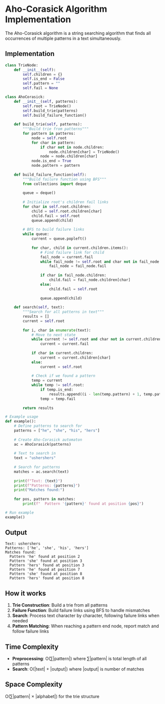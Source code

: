 # Aho-Corasick Algorithm Implementation

The Aho-Corasick algorithm is a string searching algorithm that finds all occurrences of multiple patterns in a text simultaneously.

## Implementation

```python
class TrieNode:
    def __init__(self):
        self.children = {}
        self.is_end = False
        self.pattern = ""
        self.fail = None

class AhoCorasick:
    def __init__(self, patterns):
        self.root = TrieNode()
        self.build_trie(patterns)
        self.build_failure_function()
    
    def build_trie(self, patterns):
        """Build trie from patterns"""
        for pattern in patterns:
            node = self.root
            for char in pattern:
                if char not in node.children:
                    node.children[char] = TrieNode()
                node = node.children[char]
            node.is_end = True
            node.pattern = pattern
    
    def build_failure_function(self):
        """Build failure function using BFS"""
        from collections import deque
        
        queue = deque()
        
        # Initialize root's children fail links
        for char in self.root.children:
            child = self.root.children[char]
            child.fail = self.root
            queue.append(child)
        
        # BFS to build failure links
        while queue:
            current = queue.popleft()
            
            for char, child in current.children.items():
                # Find failure link for child
                fail_node = current.fail
                while fail_node != self.root and char not in fail_node.children:
                    fail_node = fail_node.fail
                
                if char in fail_node.children:
                    child.fail = fail_node.children[char]
                else:
                    child.fail = self.root
                
                queue.append(child)
    
    def search(self, text):
        """Search for all patterns in text"""
        results = []
        current = self.root
        
        for i, char in enumerate(text):
            # Move to next state
            while current != self.root and char not in current.children:
                current = current.fail
            
            if char in current.children:
                current = current.children[char]
            else:
                current = self.root
            
            # Check if we found a pattern
            temp = current
            while temp != self.root:
                if temp.is_end:
                    results.append((i - len(temp.pattern) + 1, temp.pattern))
                temp = temp.fail
        
        return results

# Example usage
def example():
    # Define patterns to search for
    patterns = ["he", "she", "his", "hers"]
    
    # Create Aho-Corasick automaton
    ac = AhoCorasick(patterns)
    
    # Text to search in
    text = "ushershers"
    
    # Search for patterns
    matches = ac.search(text)
    
    print(f"Text: {text}")
    print(f"Patterns: {patterns}")
    print("Matches found:")
    
    for pos, pattern in matches:
        print(f"  Pattern '{pattern}' found at position {pos}")

# Run example
example()
```

## Output
```
Text: ushershers
Patterns: ['he', 'she', 'his', 'hers']
Matches found:
  Pattern 'he' found at position 2
  Pattern 'she' found at position 3
  Pattern 'hers' found at position 3
  Pattern 'he' found at position 7
  Pattern 'she' found at position 8
  Pattern 'hers' found at position 8
```

## How it works

1. **Trie Construction**: Build a trie from all patterns
2. **Failure Function**: Build failure links using BFS to handle mismatches
3. **Search**: Process text character by character, following failure links when needed
4. **Pattern Matching**: When reaching a pattern end node, report match and follow failure links

## Time Complexity
- **Preprocessing**: O(∑|pattern|) where ∑|pattern| is total length of all patterns
- **Search**: O(|text| + |output|) where |output| is number of matches

## Space Complexity
O(∑|pattern| × |alphabet|) for the trie structure

